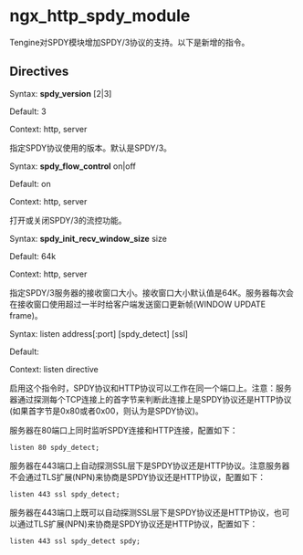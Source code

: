 # ngx_http_spdy_module

Tengine对SPDY模块增加SPDY/3协议的支持。以下是新增的指令。

## Directives

Syntax: **spdy_version** [2|3]

Default: 3

Context: http, server


指定SPDY协议使用的版本。默认是SPDY/3。

Syntax: **spdy_flow_control** on|off

Default: on

Context: http, server


打开或关闭SPDY/3的流控功能。

Syntax: **spdy_init_recv_window_size** size

Default: 64k

Context: http, server


指定SPDY/3服务器的接收窗口大小。接收窗口大小默认值是64K。服务器每次会在接收窗口使用超过一半时给客户端发送窗口更新帧(WINDOW UPDATE frame)。

Syntax: listen address[:port] [spdy_detect] [ssl]

Default:

Context: listen directive


启用这个指令时，SPDY协议和HTTP协议可以工作在同一个端口上。注意：服务器通过探测每个TCP连接上的首字节来判断此连接上是SPDY协议还是HTTP协议(如果首字节是0x80或者0x00，则认为是SPDY协议)。

服务器在80端口上同时监听SPDY连接和HTTP连接，配置如下：

```
listen 80 spdy_detect;
```

服务器在443端口上自动探测SSL层下是SPDY协议还是HTTP协议。注意服务器不会通过TLS扩展(NPN)来协商是SPDY协议还是HTTP协议，配置如下：

```
listen 443 ssl spdy_detect;
```

服务器在443端口上既可以自动探测SSL层下是SPDY协议还是HTTP协议，也可以通过TLS扩展(NPN)来协商是SPDY协议还是HTTP协议，配置如下：

```
listen 443 ssl spdy_detect spdy;
```
  
